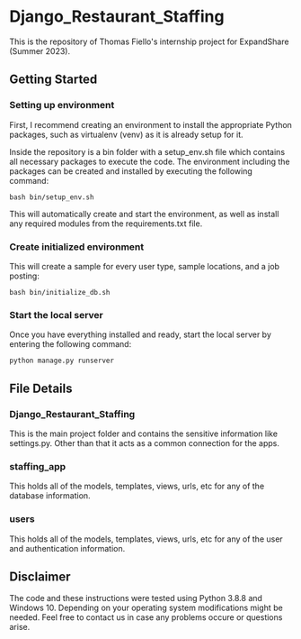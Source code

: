 # Django_Restaurant_Staffing

This is the repository of Thomas Fiello's internship project for ExpandShare (Summer 2023).

## Getting Started

### Setting up environment
First, I recommend creating an environment to install the appropriate Python packages, such as virtualenv (venv) as it is already setup for it.

Inside the repository is a bin folder with a setup_env.sh file which contains all necessary packages to execute the code. The environment including the packages can be created and installed by executing the following command: 
```console
bash bin/setup_env.sh
``` 

This will automatically create and start the environment, as well as install any required modules from the requirements.txt file.

### Create initialized environment
This will create a sample for every user type, sample locations, and a job posting:
```console
bash bin/initialize_db.sh
```

### Start the local server
Once you have everything installed and ready, start the local server by entering the following command:
```console
python manage.py runserver
```

## File Details

### Django_Restaurant_Staffing
This is the main project folder and contains the sensitive information like settings.py. Other than that it acts as a common connection for the apps.

### staffing_app
This holds all of the models, templates, views, urls, etc for any of the database information.

### users
This holds all of the models, templates, views, urls, etc for any of the user and authentication information.

## Disclaimer
The code and these instructions were tested using Python 3.8.8 and Windows 10. Depending on your operating system modifications might be needed. Feel free to contact us in case any problems occure or questions arise.
